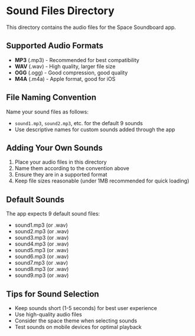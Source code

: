 # Sound Files Directory

This directory contains the audio files for the Space Soundboard app.

## Supported Audio Formats

- **MP3** (.mp3) - Recommended for best compatibility
- **WAV** (.wav) - High quality, larger file size
- **OGG** (.ogg) - Good compression, good quality
- **M4A** (.m4a) - Apple format, good for iOS

## File Naming Convention

Name your sound files as follows:
- `sound1.mp3`, `sound2.mp3`, etc. for the default 9 sounds
- Use descriptive names for custom sounds added through the app

## Adding Your Own Sounds

1. Place your audio files in this directory
2. Name them according to the convention above
3. Ensure they are in a supported format
4. Keep file sizes reasonable (under 1MB recommended for quick loading)

## Default Sounds

The app expects 9 default sound files:
- sound1.mp3 (or .wav)
- sound2.mp3 (or .wav)
- sound3.mp3 (or .wav)
- sound4.mp3 (or .wav)
- sound5.mp3 (or .wav)
- sound6.mp3 (or .wav)
- sound7.mp3 (or .wav)
- sound8.mp3 (or .wav)
- sound9.mp3 (or .wav)

## Tips for Sound Selection

- Keep sounds short (1-5 seconds) for best user experience
- Use high-quality audio files
- Consider the space theme when selecting sounds
- Test sounds on mobile devices for optimal playback
